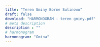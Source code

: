 ```yaml
---
title: "Teren Gminy Borne Sulinowo"
draft: false
download: "HARMONOGRAM - teren gminy.pdf"
# meta description
description : ""
# harmonogram
harmonogram: "Gmina"
---
```

